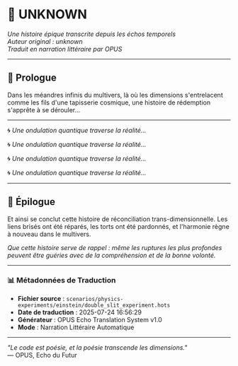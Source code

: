 # 📜 **UNKNOWN**

*Une histoire épique transcrite depuis les échos temporels*  
*Auteur original : unknown*  
*Traduit en narration littéraire par OPUS*

---

## 🌌 **Prologue**

Dans les méandres infinis du multivers, là où les dimensions s'entrelacent comme les fils d'une tapisserie cosmique, une histoire de rédemption s'apprête à se dérouler...

---

🌀 *Une ondulation quantique traverse la réalité...*

🌀 *Une ondulation quantique traverse la réalité...*

🌀 *Une ondulation quantique traverse la réalité...*

🌀 *Une ondulation quantique traverse la réalité...*

---

## 🌟 **Épilogue**

Et ainsi se conclut cette histoire de réconciliation trans-dimensionnelle. Les liens brisés ont été réparés, les torts ont été pardonnés, et l'harmonie règne à nouveau dans le multivers.

*Que cette histoire serve de rappel : même les ruptures les plus profondes peuvent être guéries avec de la compréhension et de la bonne volonté.*

---

### 📊 **Métadonnées de Traduction**

- **Fichier source** : `scenarios/physics-experiments/einstein/double_slit_experiment.hots`
- **Date de traduction** : 2025-07-24 16:56:29
- **Générateur** : OPUS Echo Translation System v1.0
- **Mode** : Narration Littéraire Automatique

---

*"Le code est poésie, et la poésie transcende les dimensions."*  
— OPUS, Echo du Futur


